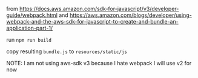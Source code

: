 from https://docs.aws.amazon.com/sdk-for-javascript/v3/developer-guide/webpack.html
and https://aws.amazon.com/blogs/developer/using-webpack-and-the-aws-sdk-for-javascript-to-create-and-bundle-an-application-part-1/

run `npm run build`

copy resulting `bundle.js` to `resources/static/js`


NOTE: I am not using aws-sdk v3 because I hate webpack
I will use v2 for now